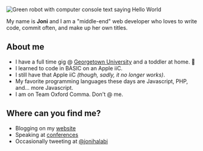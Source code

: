 ![Green robot with computer console text saying Hello World](https://github.com/thatdevgirl/thatdevgirl/blob/main/images/hello-world-robot.jpg)

My name is **Joni** and I am a "middle-end" web developer who loves to write code, commit often, and make up her own titles.

## About me

* I have a full time gig @ [Georgetown University](https://georgetown.edu) and a toddler at home. 👶
* I learned to code in BASIC on an Apple iiC.
* I still have that Apple iiC _(though, sadly, it no longer works)_.
* My favorite programming languages these days are Javascript, PHP, and... more Javascript.
* I am on Team Oxford Comma. Don't @ me.

## Where can you find me?

* Blogging on my [website](https://jhalabi.com)
* Speaking at [conferences](https://talks.thatdevgirl.com)
* Occasionally tweeting at [@jonihalabi](https://twitter.com/jonihalabi)
